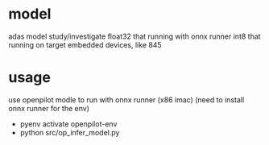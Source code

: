 # model
adas model study/investigate
float32 that running with onnx runner
int8 that running on target embedded devices, like 845

# usage

use openpilot modle to run with onnx runner (x86 imac) (need to install onnx runner for the env)
- pyenv activate openpilot-env
- python src/op_infer_model.py 

